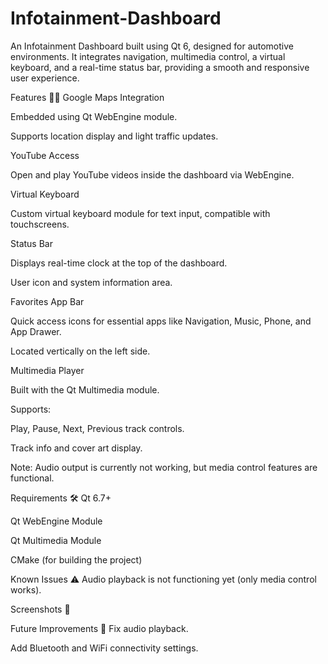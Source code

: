 # Infotainment-Dashboard
An Infotainment Dashboard built using Qt 6, designed for automotive environments.
It integrates navigation, multimedia control, a virtual keyboard, and a real-time status bar, providing a smooth and responsive user experience.

Features 🚗✨
Google Maps Integration

Embedded using Qt WebEngine module.

Supports location display and light traffic updates.

YouTube Access

Open and play YouTube videos inside the dashboard via WebEngine.

Virtual Keyboard

Custom virtual keyboard module for text input, compatible with touchscreens.

Status Bar

Displays real-time clock at the top of the dashboard.

User icon and system information area.

Favorites App Bar

Quick access icons for essential apps like Navigation, Music, Phone, and App Drawer.

Located vertically on the left side.

Multimedia Player

Built with the Qt Multimedia module.

Supports:

Play, Pause, Next, Previous track controls.

Track info and cover art display.

Note: Audio output is currently not working, but media control features are functional.

Requirements 🛠
Qt 6.7+

Qt WebEngine Module

Qt Multimedia Module

CMake (for building the project)


Known Issues ⚠
Audio playback is not functioning yet (only media control works).


Screenshots 📸

Future Improvements 🌟
Fix audio playback.

Add Bluetooth and WiFi connectivity settings.
